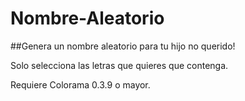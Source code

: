 # Nombre-Aleatorio
##Genera un nombre aleatorio para tu hijo no querido!

Solo selecciona las letras que quieres que contenga.

Requiere Colorama 0.3.9 o mayor.

